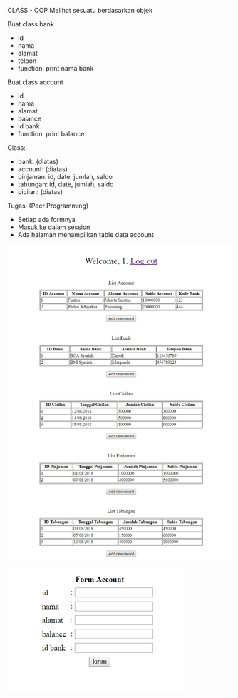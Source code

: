 CLASS - OOP
Melihat sesuatu berdasarkan objek

Buat class bank
- id
- nama
- alamat
- telpon
- function: print nama bank

Buat class account
- id
- nama
- alamat
- balance
- id bank
- function: print balance

Class:
- bank: (diatas)
- account: (diatas)
- pinjaman: id, date, jumlah, saldo
- tabungan: id, date, jumlah, saldo
- cicilan: (diatas)

Tugas: (Peer Programming)
- Setiap ada formnya
- Masuk ke dalam session
- Ada halaman menampilkan table data account

![Homepage Screen](https://github.com/fentonmartin/php-oop-example/blob/master/screen/screen_homepage.jpg)

![Form Screen](https://github.com/fentonmartin/php-oop-example/blob/master/screen/screen_form.jpg)
